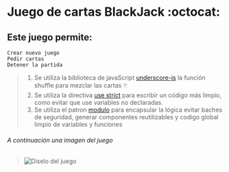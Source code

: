# Juego de cartas BlackJack :octocat:

##  Este juego permite:
```
Crear nuevo juego
Pedir cartas
Detener la partida
```

> 1.  Se utiliza la biblioteca de javaScript  [underscore-js](https://www.geeksforgeeks.org/underscore-js-_-shuffle-function/) la función shuffle para mezclar las cartas :black_joker:
> 2.  Se utiliza la directiva [use strict](https://www.w3schools.com/js/js_strict.asp) para escribir un código más limpio, como evitar que use variables no declaradas.
> 3.  Se utiliza el patron [modulo](https://medium.com/@gloriafercu/el-patr%C3%B3n-m%C3%B3dulo-en-javascript-1cd012a30ad#:~:text=El%20patr%C3%B3n%20m%C3%B3dulo%20consiste%20en%20un%20m%C3%B3dulo%20donde%20se%20encapsular%C3%A1,ser%C3%A1n%20visibles%20dentro%20del%20mismo.) para encapsular la lógica evitar baches de seguridad, generar componentes reutilizables y codigo global limpio de variables y funciones
	

###### *A continuación una imagen del juego*
>![Diselo del juego](https://user-images.githubusercontent.com/82009638/190538767-02845003-fc2e-42b4-804d-938f59eb1f76.png)
